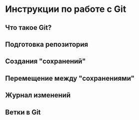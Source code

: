 # Инструкции по работе с Git

## Что такое Git?

## Подготовка репозитория

## Создания "сохранений"

## Перемещение между "сохранениями"

## Журнал изменений

## Ветки в Git